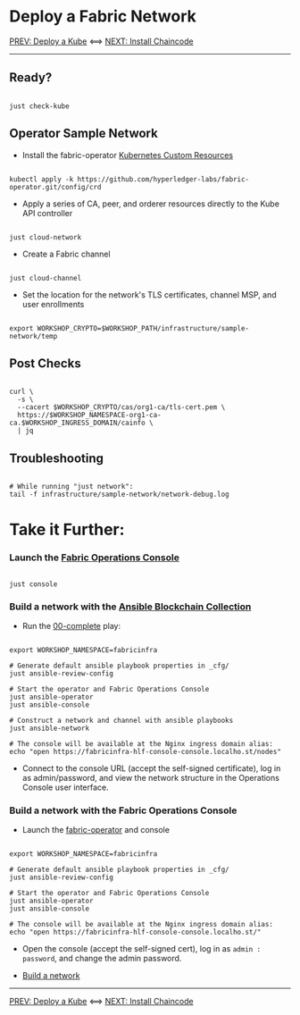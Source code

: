 # Deploy a Fabric Network

[PREV: Deploy a Kube](10-kube.md) <==> [NEXT: Install Chaincode](30-chaincode.md)

---

## Ready?

```shell

just check-kube

```

## Operator Sample Network

- Install the fabric-operator [Kubernetes Custom Resources](https://kubernetes.io/docs/concepts/extend-kubernetes/api-extension/custom-resources/)
```shell

kubectl apply -k https://github.com/hyperledger-labs/fabric-operator.git/config/crd

```

- Apply a series of CA, peer, and orderer resources directly to the Kube API controller
```shell

just cloud-network

```

- Create a Fabric channel
```shell

just cloud-channel

```

- Set the location for the network's TLS certificates, channel MSP, and user enrollments
```shell

export WORKSHOP_CRYPTO=$WORKSHOP_PATH/infrastructure/sample-network/temp

```


## Post Checks

```shell

curl \
  -s \
  --cacert $WORKSHOP_CRYPTO/cas/org1-ca/tls-cert.pem \
  https://$WORKSHOP_NAMESPACE-org1-ca-ca.$WORKSHOP_INGRESS_DOMAIN/cainfo \
  | jq

```

## Troubleshooting

```shell

# While running "just network":
tail -f infrastructure/sample-network/network-debug.log

```


# Take it Further:  

### Launch the [Fabric Operations Console](https://github.com/hyperledger-labs/fabric-operations-console)

```shell

just console

```


### Build a network with the [Ansible Blockchain Collection](https://github.com/IBM-Blockchain/ansible-collection)

- Run the [00-complete](../../infrastructure/fabric_network_playbooks/00-complete.yml) play:
```shell

export WORKSHOP_NAMESPACE=fabricinfra

# Generate default ansible playbook properties in _cfg/
just ansible-review-config

# Start the operator and Fabric Operations Console
just ansible-operator
just ansible-console

# Construct a network and channel with ansible playbooks
just ansible-network

# The console will be available at the Nginx ingress domain alias:
echo "open https://fabricinfra-hlf-console-console.localho.st/nodes"

```

- Connect to the console URL (accept the self-signed certificate), log in as admin/password, 
  and view the network structure in the Operations Console user interface. 


### Build a network with the Fabric Operations Console

- Launch the [fabric-operator](https://github.com/hyperledger-labs/fabric-operator) and console
```shell

export WORKSHOP_NAMESPACE=fabricinfra

# Generate default ansible playbook properties in _cfg/
just ansible-review-config

# Start the operator and Fabric Operations Console
just ansible-operator
just ansible-console

# The console will be available at the Nginx ingress domain alias:
echo "open https://fabricinfra-hlf-console-console.localho.st/"

```

- Open the console (accept the self-signed cert), log in as `admin : password`, and change the admin password.  

- [Build a network](https://cloud.ibm.com/docs/blockchain?topic=blockchain-ibp-console-build-network)


---

[PREV: Deploy a Kube](10-kube.md) <==> [NEXT: Install Chaincode](30-chaincode.md)
